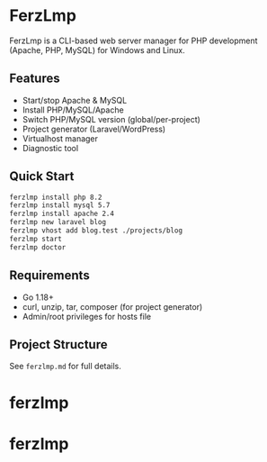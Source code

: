 # FerzLmp

FerzLmp is a CLI-based web server manager for PHP development (Apache, PHP, MySQL) for Windows and Linux.

## Features
- Start/stop Apache & MySQL
- Install PHP/MySQL/Apache
- Switch PHP/MySQL version (global/per-project)
- Project generator (Laravel/WordPress)
- Virtualhost manager
- Diagnostic tool

## Quick Start
```sh
ferzlmp install php 8.2
ferzlmp install mysql 5.7
ferzlmp install apache 2.4
ferzlmp new laravel blog
ferzlmp vhost add blog.test ./projects/blog
ferzlmp start
ferzlmp doctor
```

## Requirements
- Go 1.18+
- curl, unzip, tar, composer (for project generator)
- Admin/root privileges for hosts file

## Project Structure
See `ferzlmp.md` for full details.
# ferzlmp
# ferzlmp
